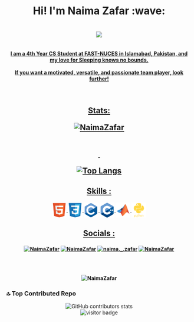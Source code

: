 <h1 align = "center">Hi! I'm Naima Zafar :wave: <p align="center"> <a href="https://git.io/typing-svg"><img src="https://readme-typing-svg.herokuapp.com?font=Courier&pause=1000&color=18EBF7&width=435&lines=Computer+Science+Student;UI/UX+Designer;&center=true&width=500&height=50"> <h4 align="center">I am a 4th Year CS Student at FAST-NUCES in Islamabad, Pakistan, and my love for Sleeping knows no bounds.
  <br>
  <br>
If you want a motivated, versatile, and passionate team player, look further!</h4> <br>
  
 
  <h2 align="center">Stats:
  <p align="center">
	<p align="center"><img src="https://github-readme-streak-stats.herokuapp.com/?user=NaimaZafar&theme=react" alt="NaimaZafar"  /></p>

<br/>
  &nbsp;
 <p align="center">
  <img src="https://github-readme-stats.vercel.app/api/top-langs/?username=NaimaZafar&langs_count=8&theme=dark&layout=compact" alt="Top Langs"/>
</p>

	  
  <h2 align="center">Skills :

<h4 align="center">

<img align="center" alt="HTML5" width="40px" src="https://raw.githubusercontent.com/devicons/devicon/master/icons/html5/html5-original.svg"/>
<img align="center" alt="CSS" width="40px" src="https://raw.githubusercontent.com/devicons/devicon/master/icons/css3/css3-original.svg"/>
<img align="center" alt="C" width="40px" src="https://raw.githubusercontent.com/devicons/devicon/master/icons/c/c-original.svg"/>
<img align="center" alt="C++" width="40px" src="https://raw.githubusercontent.com/devicons/devicon/master/icons/cplusplus/cplusplus-original.svg"/>
<img align="center" alt="Matlab" width="40px" src="https://github.com/devicons/devicon/blob/master/icons/matlab/matlab-original.svg"/>
<img align="center" alt="Python" width="40px" src="https://github.com/devicons/devicon/blob/master/icons/python/python-plain-wordmark.svg"/>
	

 ## <h2 align="center">Socials :
<h4 align="center">
<a href="www.linkedin.com/in/naima-zafar" target="blank"><img align="center" src="https://raw.githubusercontent.com/rahuldkjain/github-profile-readme-generator/master/src/images/icons/Social/linked-in-alt.svg" alt="NaimaZafar" height="30" width="40" /></a>
  <a></a>
<a href="https://github.com/NaimaZafar" target="blank"><img align="center" src="https://raw.githubusercontent.com/rahuldkjain/github-profile-readme-generator/master/src/images/icons/Social/github.svg" alt="NaimaZafar" height="30" width="40" /></a>
    <a></a>
<a href="https://instagram.com/naima._.zafar_?igshid=ZDdkNTZiNTM=" target="blank"><img align="center" src="https://raw.githubusercontent.com/rahuldkjain/github-profile-readme-generator/master/src/images/icons/Social/instagram.svg" alt="naima._.zafar" height="30" width="40" /></a>
  <a></a>
<a href="https://twitter.com/naimazafar29" target="blank"><img align="center" src="https://raw.githubusercontent.com/rahuldkjain/github-profile-readme-generator/master/src/images/icons/Social/twitter.svg" alt="NaimaZafar" height="30" width="40" /></a>
 
</p>
<br><br>
   
 <p align="center"> <img src="https://komarev.com/ghpvc/?username=NaimaZafar&label=Profile%20views&color=0e75b6&style=plastic" alt="NaimaZafar" /> </p>
 
 
### 🔝 Top Contributed Repo
<div align="center">
  <img src="https://github-readme-stats.vercel.app/api?username=NaimaZafar&limit=5&theme=dark&include_all_commits=true" alt="GitHub contributors stats"/>
</div>


<div align="center">
  <img src="https://visitor-badge.glitch.me/badge?page_id=NaimaZafar" alt="visitor badge"/>
</div>
